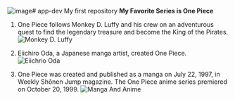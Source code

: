 ![image](https://github.com/user-attachments/assets/66a19098-6614-495b-a54c-c1d842b76b16)# app-dev
My first repository
	**My Favorite Series is One Piece**
1. One Piece follows Monkey D. Luffy and his crew on an adventurous quest to find the legendary treasure and become the King of the Pirates. ![Monkey D. Luffy](https://static1.srcdn.com/wordpress/wp-content/uploads/2024/07/one-piece-luffy-putting-on-his-straw-hat.jpg?q=70&fit=crop&w=1140&h=&dpr=1)
2. Eiichiro Oda, a Japanese manga artist, created One Piece.
   ![Eiichrio Oda](https://www.mundodeportivo.com/alfabeta/hero/2020/06/63A88DD7-11DE-4EDB-BB5F-C84BC46F31DD.jpeg?width=1200&aspect_ratio=16:9)

3. One Piece was created and published as a manga on July 22, 1997, in Weekly Shōnen Jump magazine. The One Piece anime series premiered on October 20, 1999.
   ![Manga And Anime](https://www.pinkvilla.com/images/2024-08/1184423626_untitled-design-2024-08-20t092501-197.jpg)
